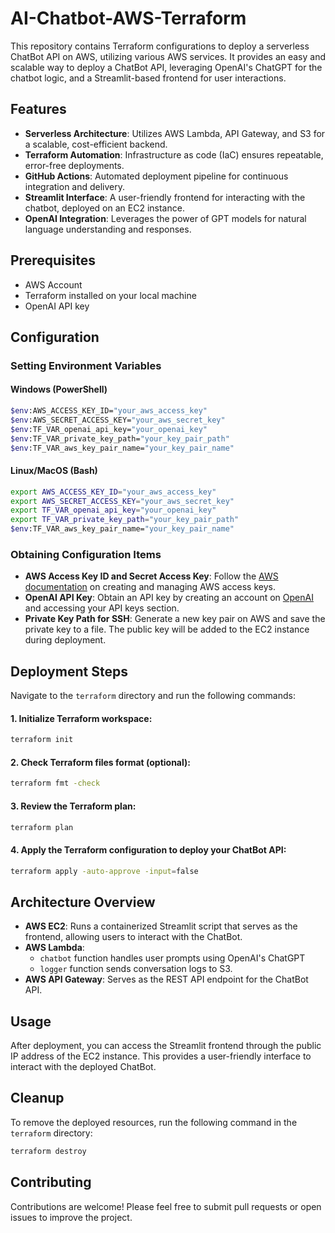 # AI-Chatbot-AWS-Terraform

This repository contains Terraform configurations to deploy a serverless ChatBot API on AWS, utilizing various AWS services. It provides an easy and scalable way to deploy a ChatBot API, leveraging OpenAI's ChatGPT for the chatbot logic, and a Streamlit-based frontend for user interactions.

## Features

- **Serverless Architecture**: Utilizes AWS Lambda, API Gateway, and S3 for a scalable, cost-efficient backend.
- **Terraform Automation**: Infrastructure as code (IaC) ensures repeatable, error-free deployments.
- **GitHub Actions**: Automated deployment pipeline for continuous integration and delivery.
- **Streamlit Interface**: A user-friendly frontend for interacting with the chatbot, deployed on an EC2 instance.
- **OpenAI Integration**: Leverages the power of GPT models for natural language understanding and responses.

## Prerequisites

- AWS Account
- Terraform installed on your local machine
- OpenAI API key

## Configuration

### Setting Environment Variables

#### Windows (PowerShell)

```bash
$env:AWS_ACCESS_KEY_ID="your_aws_access_key"
$env:AWS_SECRET_ACCESS_KEY="your_aws_secret_key"
$env:TF_VAR_openai_api_key="your_openai_key"
$env:TF_VAR_private_key_path="your_key_pair_path"
$env:TF_VAR_aws_key_pair_name="your_key_pair_name"
```

#### Linux/MacOS (Bash)

```bash
export AWS_ACCESS_KEY_ID="your_aws_access_key"
export AWS_SECRET_ACCESS_KEY="your_aws_secret_key"
export TF_VAR_openai_api_key="your_openai_key"
export TF_VAR_private_key_path="your_key_pair_path"
$env:TF_VAR_aws_key_pair_name="your_key_pair_name"
```

### Obtaining Configuration Items

- **AWS Access Key ID and Secret Access Key**: Follow the [AWS documentation](https://docs.aws.amazon.com/IAM/latest/UserGuide/id_credentials_access-keys.html) on creating and managing AWS access keys.
- **OpenAI API Key**: Obtain an API key by creating an account on [OpenAI](https://openai.com/) and accessing your API keys section.
- **Private Key Path for SSH**: Generate a new key pair on AWS and save the private key to a file. The public key will be added to the EC2 instance during deployment.

## Deployment Steps

Navigate to the `terraform` directory and run the following commands:

#### 1. Initialize Terraform workspace:

```bash
terraform init
```

#### 2. Check Terraform files format (optional):

```bash
terraform fmt -check
```

#### 3. Review the Terraform plan:

```bash
terraform plan
```

#### 4. Apply the Terraform configuration to deploy your ChatBot API:

```bash
terraform apply -auto-approve -input=false
```

## Architecture Overview

- **AWS EC2**: Runs a containerized Streamlit script that serves as the frontend, allowing users to interact with the ChatBot.
- **AWS Lambda**: 
  - `chatbot` function handles user prompts using OpenAI's ChatGPT
  - `logger` function sends conversation logs to S3.
- **AWS API Gateway**: Serves as the REST API endpoint for the ChatBot API.

## Usage

After deployment, you can access the Streamlit frontend through the public IP address of the EC2 instance. This provides a user-friendly interface to interact with the deployed ChatBot.

## Cleanup

To remove the deployed resources, run the following command in the `terraform` directory:

```bash
terraform destroy
```

## Contributing

Contributions are welcome! Please feel free to submit pull requests or open issues to improve the project.
